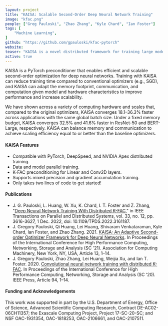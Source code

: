 ```yaml
---
layout: project
title: "KAISA: Scalable Second-Order Deep Neural Network Training"
image: "kfac.png"
people: ["Greg Pauloski", "Zhao Zhang", "Kyle Chard", "Ian Foster"]
tags: [
    "Machine Learning",
]
github: "https://github.com/gpauloski/kfac-pytorch"
website: 
teaser: "KAISA is a novel distributed framework for training large models with K-FAC at scale."
active: true
---
```


KAISA is a PyTorch preconditioner that enables efficient and scalable second-order optimization for deep neural networks.
Training with KAISA can reduce training time compared to conventional optimizers (e.g., SGD), and KAISA can adapt the memory footprint, communication, and computation given model and hardware characteristics to improve performance and increase scalability.

We have shown across a variety of computing hardware and scales that, compared to the original optimizers, KAISA converges 18.1–36.3% faster across applications with the same global batch size.
Under a fixed memory budget, KAISA converges 32.5% and 41.6% faster in ResNet-50 and BERT-Large, respectively.
KAISA can balance memory and communication to achieve scaling efficiency equal to or better than the baseline optimizers.

#### KAISA Features
- Compatible with PyTorch, DeepSpeed, and NVIDIA Apex distributed training.
- Data and model parallel training.
- K-FAC preconditioning for Linear and Conv2D layers.
- Supports mixed precision and gradient accumulation training.
- Only takes two lines of code to get started!

#### Publications
- J. G. Pauloski, L. Huang, W. Xu, K. Chard, I. T. Foster and Z. Zhang, "[Deep Neural Network Training With Distributed K-FAC](https://ieeexplore.ieee.org/abstract/document/9739867)," in IEEE Transactions on Parallel and Distributed Systems, vol. 33, no. 12, pp. 3616-3627, 1 Dec. 2022, doi: 10.1109/TPDS.2022.3161187.
- J. Gregory Pauloski, Qi Huang, Lei Huang, Shivaram Venkataraman, Kyle Chard, Ian Foster, and Zhao Zhang. 2021. [KAISA: An Adaptive Second-order Optimizer Framework for Deep Neural Networks](https://dl.acm.org/doi/10.1145/3458817.3476152). In Proceedings of the International Conference for High Performance Computing, Networking, Storage and Analysis (SC '21). Association for Computing Machinery, New York, NY, USA, Article 13, 1–14.
- J. Gregory Pauloski, Zhao Zhang, Lei Huang, Weijia Xu, and Ian T. Foster. 2020. [Convolutional neural network training with distributed K-FAC](https://dl.acm.org/doi/10.5555/3433701.3433826). In Proceedings of the International Conference for High Performance Computing, Networking, Storage and Analysis (SC ‘20). IEEE Press, Article 94, 1–14.

#### Funding and Acknowledgements
This work was supported in part by the U.S. Department of Energy, Office of Science, Advanced Scientific Computing Research, Contract DE-AC02-06CH11357; the Exascale Computing Project, Project 17-SC-20-SC; and NSF OAC-1931354,  OAC-1818253, OAC-2106661, and OAC-2107511.
